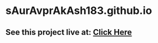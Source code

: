 # sAurAvprAkAsh183.github.io
## See this project live at: <a href = "https://sauravprakash183.github.io/index.html"> Click Here </a>
